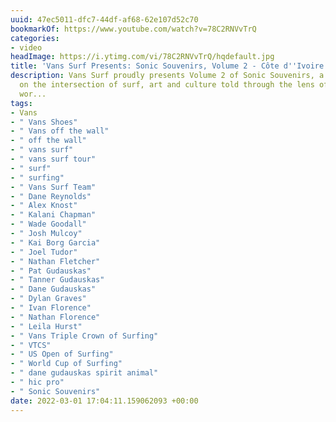 ```yaml
---
uuid: 47ec5011-dfc7-44df-af68-62e107d52c70
bookmarkOf: https://www.youtube.com/watch?v=78C2RNVvTrQ
categories:
- video
headImage: https://i.ytimg.com/vi/78C2RNVvTrQ/hqdefault.jpg
title: 'Vans Surf Presents: Sonic Souvenirs, Volume 2 - Côte d''Ivoire'
description: Vans Surf proudly presents Volume 2 of Sonic Souvenirs, a series focused
  on the intersection of surf, art and culture told through the lens of one of the
  wor...
tags:
- Vans
- " Vans Shoes"
- " Vans off the wall"
- " off the wall"
- " vans surf"
- " vans surf tour"
- " surf"
- " surfing"
- " Vans Surf Team"
- " Dane Reynolds"
- " Alex Knost"
- " Kalani Chapman"
- " Wade Goodall"
- " Josh Mulcoy"
- " Kai Borg Garcia"
- " Joel Tudor"
- " Nathan Fletcher"
- " Pat Gudauskas"
- " Tanner Gudauskas"
- " Dane Gudauskas"
- " Dylan Graves"
- " Ivan Florence"
- " Nathan Florence"
- " Leila Hurst"
- " Vans Triple Crown of Surfing"
- " VTCS"
- " US Open of Surfing"
- " World Cup of Surfing"
- " dane gudauskas spirit animal"
- " hic pro"
- " Sonic Souvenirs"
date: 2022-03-01 17:04:11.159062093 +00:00
---
```

